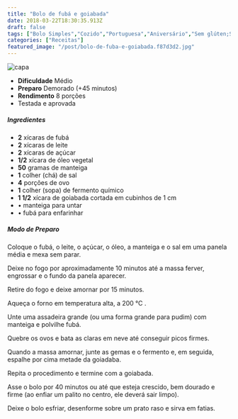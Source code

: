 ```yaml
---
title: "Bolo de fubá e goiabada"
date: 2018-03-22T18:30:35.913Z
draft: false
tags: ["Bolo Simples","Cozido","Portuguesa","Aniversário","Sem glúten;Sem lactose"]
categories: ["Receitas"]
featured_image: "/post/bolo-de-fuba-e-goiabada.f87d3d2.jpg"
---
```


![capa](/post/bolo-de-fuba-e-goiabada.f87d3d2.jpg)

*   **Dificuldade** Médio
*   **Preparo** Demorado (+45 minutos)
*   **Rendimento** 8 porções
*   Testada e aprovada
    

##### Ingredientes

*   **2** xícaras de fubá
*   **2** xícaras de leite
*   **2** xícaras de açúcar
*   **1/2** xícara de óleo vegetal
*   **50** gramas de manteiga
*   **1** colher (chá) de sal
*   **4** porções de ovo
*   **1** colher (sopa) de fermento químico
*   **1 1/2** xícara de goiabada cortada em cubinhos de 1 cm
*   • manteiga para untar
*   • fubá para enfarinhar

##### Modo de Preparo

Coloque o fubá, o leite, o açúcar, o óleo, a manteiga e o sal em uma panela média e mexa sem parar.

Deixe no fogo por aproximadamente 10 minutos até a massa ferver, engrossar e o fundo da panela aparecer.

Retire do fogo e deixe amornar por 15 minutos.

Aqueça o forno em temperatura alta, a 200 °C .

Unte uma assadeira grande (ou uma forma grande para pudim) com manteiga e polvilhe fubá.

Quebre os ovos e bata as claras em neve até conseguir picos firmes.

Quando a massa amornar, junte as gemas e o fermento e, em seguida, espalhe por cima metade da goiadaba.

Repita o procedimento e termine com a goiabada.

Asse o bolo por 40 minutos ou até que esteja crescido, bem dourado e firme (ao enfiar um palito no centro, ele deverá sair limpo).

Deixe o bolo esfriar, desenforme sobre um prato raso e sirva em fatias.

